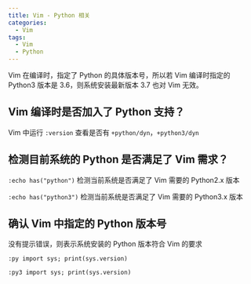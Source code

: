 ```yaml
---
title: Vim - Python 相关
categories:
  - Vim
tags:
  - Vim
  - Python
---
```


Vim 在编译时，指定了 Python 的具体版本号，所以若 Vim 编译时指定的 Python3 版本是 3.6，则系统安装最新版本 3.7 也对 Vim 无效。

<!--more-->

## Vim 编译时是否加入了 Python 支持？

Vim 中运行 `:version` 查看是否有 `+python/dyn`，`+python3/dyn`

## 检测目前系统的 Python 是否满足了 Vim 需求？

`:echo has("python")` 检测当前系统是否满足了 Vim 需要的 Python2.x 版本

`:echo has("python3")` 检测当前系统是否满足了 Vim 需要的 Python3.x 版本

## 确认 Vim 中指定的 Python 版本号

没有提示错误，则表示系统安装的 Python 版本符合 Vim 的要求

`:py import sys; print(sys.version)`

`:py3 import sys; print(sys.version)`
